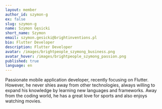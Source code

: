 ```yaml
---
layout: member
author_id: szymon-g
ex: false
slug: szymon-g
name: Szymon Gęsicki
short_name: Szymon
email: szymon.gesicki@brightinventions.pl
bio: Flutter Developer
description: Flutter Developer
avatar: /images/brightpeople_szymong_business.png
avatar_hover: /images/brightpeople_szymong_passion.png
published: true
language: en
---
```

Passionate mobile application developer, recently focusing on Flutter. However, he never shies away from other technologies, always willing to expand his knowledge by learning new languages and frameworks. Away from the coding world, he has a great love for sports and also enjoys watching movies.